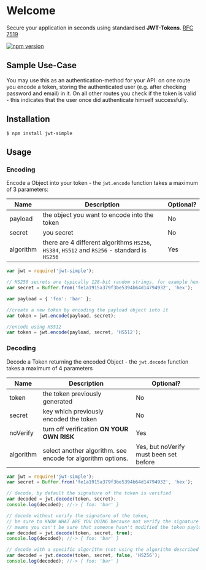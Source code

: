 # Welcome
Secure your application in seconds using standardised **JWT-Tokens**. [RFC 7519](https://tools.ietf.org/html/rfc7519)

[![npm version](https://badge.fury.io/js/jwt-simple.svg)](https://badge.fury.io/js/jwt-simple)

## Sample Use-Case
You may use this as an authentication-method for your API: on one route you encode a token, storing the authenticated user (e.g. after checking password and email) in it. On all other routes you check if the token is valid - this indicates that the user once did authenticate himself successfully.

## Installation
    $ npm install jwt-simple

## Usage
### Encoding
Encode a Object into your token - the `jwt.encode` function takes a maximum of 3 parameters:

| Name | Description | Optional? |
| --- | --- | --- |
| payload | the object you want to encode into the token | No |
| secret | you secret | No |
| algorithm | there are 4 different algorithms `HS256`, `HS384`, `HS512` and `RS256` - standard is `HS256` | Yes |

```javascript
var jwt = require('jwt-simple');

// HS256 secrets are typically 128-bit random strings, for example hex-encoded:
var secret = Buffer.from('fe1a1915a379f3be5394b64d14794932', 'hex');

var payload = { 'foo': 'bar' };

//create a new token by encoding the payload object into it
var token = jwt.encode(payload, secret);

//encode using HS512
var token = jwt.encode(payload, secret, 'HS512');
```


### Decoding
Decode a Token returning the encoded Object - the `jwt.decode` function takes a maximum of 4 parameters

| Name | Description | Optional? |
| --- | --- | --- |
| token | the token previously generated | No |
| secret | key which previously encoded the token | No |
| noVerify | turn off verification **ON YOUR OWN RISK** | Yes |
| algorithm | select another algorithm. see encode for algorithm options. | Yes, but noVerify must been set before |

```javascript
var jwt = require('jwt-simple');
var secret = Buffer.from('fe1a1915a379f3be5394b64d14794932', 'hex');

// decode, by default the signature of the token is verified
var decoded = jwt.decode(token, secret);
console.log(decoded); //-> { foo: 'bar' }

// decode without verify the signature of the token,
// be sure to KNOW WHAT ARE YOU DOING because not verify the signature
// means you can't be sure that someone hasn't modified the token payload
var decoded = jwt.decode(token, secret, true);
console.log(decoded); //-> { foo: 'bar' }

// decode with a specific algorithm (not using the algorithm described in the token payload)
var decoded = jwt.decode(token, secret, false, 'HS256');
console.log(decoded); //-> { foo: 'bar' }
```
